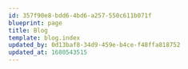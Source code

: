 ```yaml
---
id: 357f90e8-bdd6-4bd6-a257-550c611b071f
blueprint: page
title: Blog
template: blog.index
updated_by: 0d13baf8-34d9-459e-b4ce-f48ffa818752
updated_at: 1680543515
---
```

